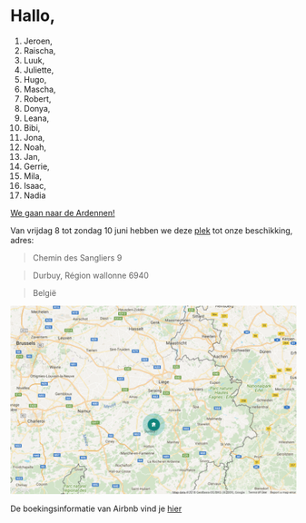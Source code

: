 # Hallo,

1. Jeroen,
2. Raischa,
3. Luuk,
4. Juliette,
5. Hugo,
6. Mascha,
7. Robert,
8. Donya,
9. Leana,
10. Bibi,
11. Jona,
12. Noah,
13. Jan,
14. Gerrie,
15. Mila,
16. Isaac,
17. Nadia

[We gaan naar de Ardennen!](https://youtu.be/7SDOQwSkR_0)

Van vrijdag 8 tot zondag 10 juni hebben we deze [plek](https://www.airbnb.com/rooms/8346282) tot onze beschikking, adres:

> Chemin des Sangliers 9

> Durbuy, Région wallonne 6940

> België

![kaart](https://github.com/witusj/ardennen/blob/master/kaart.png)



De boekingsinformatie van Airbnb vind je [hier](https://github.com/witusj/ardennen/blob/master/Airbnb%20info.pdf)
